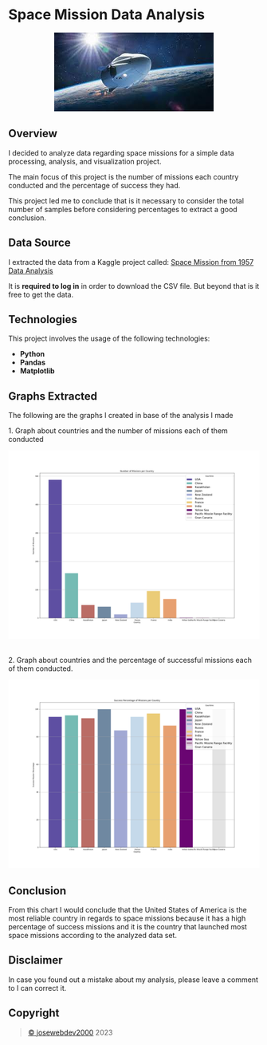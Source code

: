 # Space Mission Data Analysis
<div align="center">
    <img src="spaceship.jpeg" alt="Spaceship Image">
</div>

## Overview
<div>
    <p>I decided to analyze data regarding space missions for a simple data processing, analysis, and visualization project.</p>
    <p>The main focus of this project is the number of missions each country conducted and the percentage of success they had.</p>
    <p>This project led me to conclude that is it necessary to consider the total number of samples before considering percentages to extract a good conclusion.</p>
</div>

## Data Source
<div>
    <p>I extracted the data from a Kaggle project called: <a href="https://www.kaggle.com/code/kanncaa1/space-mission-from-1957-data-analysis/input" _target="blank">Space Mission from 1957 Data Analysis</a></p>
    <p>It is <b>required to log in</b> in order to download the CSV file. But beyond that is it free to get the data.</p>
</div>

## Technologies
<div>
    <p>This project involves the usage of the following technologies:</p>
    <ul>
        <li><b>Python</b></li>
        <li><b>Pandas</b></li>
        <li><b>Matplotlib</b></li>
    </ul>
</div>

## Graphs Extracted
<div>
    <p>The following are the graphs I created in base of the analysis I made</p>
    <div>
        <p>1. Graph about countries and the number of missions each of them conducted</p>
        <img src="countries_n_mission_num_bar_chart.png" alt="Countries vs Number of Missions Bar Chart"> 
    </div>
    <br>
    <div>
        <p>2. Graph about countries and the percentage of successful missions each of them conducted.</p>
        <img src="countries_n_success_mission_percentage_bar_chart.png" alt="Countries vs Success Mission Percentage Bar Chart">
    </div>
<div>

## Conclusion
<div>
    <p>From this chart I would conclude that the United States of America is the most reliable country in regards to space missions because it has a high percentage of success missions and it is the country that launched most space missions according to the analyzed data set.</p>
</div>

## Disclaimer
<div>
    <p>In case you found out a mistake about my analysis, please leave a comment to I can correct it.</p>
</div>

## Copyright
<div>
    <blockquote>
        <a href="https://github.com/josewebdev2000">&copy; josewebdev2000</a> 2023
    </blockquote>
</div>
